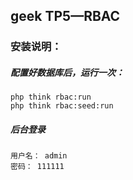 ## geek TP5—RBAC

### 安装说明：
##### 配置好数据库后，运行一次：
```
php think rbac:run
php think rbac:seed:run
```

##### 后台登录 
```
用户名： admin
密码： 111111
```
